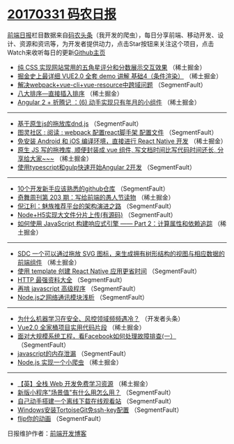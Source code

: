 # [20170331 码农日报](31.md)

[前端日报](http://caibaojian.com/c/news)栏目数据来自[码农头条](http://hao.caibaojian.com/)（我开发的爬虫），每日分享前端、移动开发、设计、资源和资讯等，为开发者提供动力，点击Star按钮来关注这个项目，点击Watch来收听每日的更新[Github主页](https://github.com/kujian/frontendDaily)
* [纯 CSS 实现网站常用的五角星评分和分数展示交互效果](http://hao.caibaojian.com/32707.html) （稀土掘金）
* [掘金史上最详细 VUE2.0 全套 demo 讲解 基础4（条件渲染）](http://hao.caibaojian.com/32709.html) （稀土掘金）
* [解决webpack+vue-cli+vue-resource中跨域问题](http://hao.caibaojian.com/32739.html) （SegmentFault）
* [八大排序&#8212;直接插入排序](http://hao.caibaojian.com/32711.html) （稀土掘金）
* [Angular 2 + 折腾记 ：(6) 动手实现只有年月的小组件](http://hao.caibaojian.com/32712.html) （稀土掘金）

***
* [基于原生js的拖放库dnd.js](http://hao.caibaojian.com/32713.html) （SegmentFault）
* [图灵社区 : 阅读 : webpack 配置react脚手架 配置文件](http://hao.caibaojian.com/32714.html) （SegmentFault）
* [免安装 Android 和 iOS 编译环境，直接进行 React Native 开发](http://hao.caibaojian.com/32710.html) （稀土掘金）
* [原生 JS 写的拖拽库, 顺便封装成 vue 组件, 写文档时间比写代码时间还长, 分享给大家~~~](http://hao.caibaojian.com/32705.html) （稀土掘金）
* [使用typescript和gulp快速开始Angular 2开发](http://hao.caibaojian.com/32740.html) （SegmentFault）

***
* [10个开发新手应该熟悉的github仓库](http://hao.caibaojian.com/32716.html) （SegmentFault）
* [奇舞周刊第 203 期：写给前端的愚人节读物](http://hao.caibaojian.com/32699.html) （稀土掘金）
* [倪江利：魅族推荐平台的架构演进之路](http://hao.caibaojian.com/32734.html) （SegmentFault）
* [Node+H5实现大文件分片上传(有源码)](http://hao.caibaojian.com/32736.html) （SegmentFault）
* [如何使用 JavaScript 构建响应式引擎 —— Part 2：计算属性和依赖追踪](http://hao.caibaojian.com/32702.html) （稀土掘金）

***
* [SDC 一个可以通过拖放 SVG 图标，来生成拥有树形结构的视图与相应数据的前端组件](http://hao.caibaojian.com/32703.html) （稀土掘金）
* [使用 template 创建 React Native 应用更省时间](http://hao.caibaojian.com/32715.html) （SegmentFault）
* [HTTP 最强资料大全](http://hao.caibaojian.com/32724.html) （SegmentFault）
* [再啃 javascript 高级程序](http://hao.caibaojian.com/32730.html) （SegmentFault）
* [Node.js之网络通讯模块浅析](http://hao.caibaojian.com/32731.html) （SegmentFault）

***
* [为什么机器学习在安全、风控领域频频遇冷？](http://hao.caibaojian.com/32756.html) （开发者头条）
* [Vue2.0 全家桶项目实用代码片段](http://hao.caibaojian.com/32700.html) （稀土掘金）
* [面对大规模系统工程，看Facebook如何处理故障排查(一）](http://hao.caibaojian.com/32738.html) （SegmentFault）
* [javascript的内存泄漏](http://hao.caibaojian.com/32729.html) （SegmentFault）
* [Node.js 实现一个小爬虫](http://hao.caibaojian.com/32695.html) （稀土掘金）

***
* [【英】全栈 Web 开发免费学习资源](http://hao.caibaojian.com/32696.html) （稀土掘金）
* [新版小程序&quot;场景值&quot;有什么用怎么用？](http://hao.caibaojian.com/32719.html) （SegmentFault）
* [自己动手搭建一个离线下载在线观看站](http://hao.caibaojian.com/32725.html) （SegmentFault）
* [Windows安装TortoiseGit免ssh-key配置](http://hao.caibaojian.com/32735.html) （SegmentFault）
* [flip你的动画](http://hao.caibaojian.com/32726.html) （SegmentFault）

日报维护作者：[前端开发博客](http://caibaojian.com/) 